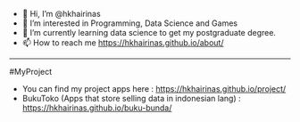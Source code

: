 - 👋 Hi, I’m @hkhairinas
- 👀 I’m interested in Programming, Data Science and Games
- 🌱 I’m currently learning data science to get my postgraduate degree.
- 📫 How to reach me https://hkhairinas.github.io/about/
<!--- 💞️ I’m looking to collaborate on --->
---
#MyProject
- You can find my project apps here : https://hkhairinas.github.io/project/
- BukuToko (Apps that store selling data in indonesian lang) : https://hkhairinas.github.io/buku-bunda/
<!---
hkhairinas/hkhairinas is a ✨ special ✨ repository because its `README.md` (this file) appears on your GitHub profile.
You can click the Preview link to take a look at your changes.
--->
